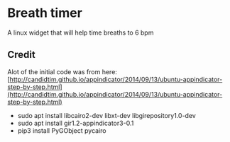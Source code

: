 # Breath timer

A linux widget that will help time breaths to 6 bpm

## Credit

Alot of the initial code was from here: [http://candidtim.github.io/appindicator/2014/09/13/ubuntu-appindicator-step-by-step.html](http://candidtim.github.io/appindicator/2014/09/13/ubuntu-appindicator-step-by-step.html)

- sudo apt install libcairo2-dev libxt-dev libgirepository1.0-dev
- sudo apt install gir1.2-appindicator3-0.1
- pip3 install PyGObject pycairo  
